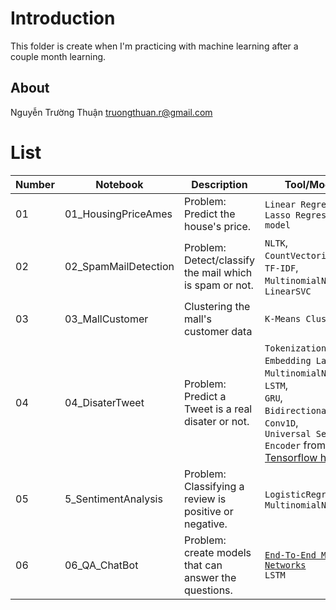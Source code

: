 # Introduction

This folder is create when I'm practicing with machine learning after a couple month learning.

## About
Nguyễn Trường Thuận
truongthuan.r@gmail.com


# List

| Number | Notebook | Description | Tool/Model | Note |
| ----- |  ----- |  ----- |  ----- |  ----- |
| 01 | 01_HousingPriceAmes | Problem: Predict the house's price. | `Linear Regression`,<br>`Lasso Regression model` |
| 02 | 02_SpamMailDetection | Problem: Detect/classify the mail which is spam or not. | `NLTK`,<br>`CountVectorizer`,<br>`TF-IDF`,<br>`MultinomialNB`,<br>`LinearSVC` |
| 03 | 03_MallCustomer | Clustering the mall's customer data | `K-Means Clustering` |
| 04 | 04_DisaterTweet | Problem: Predict a Tweet is a real disater or not. | `Tokenization`,<br>`Embedding Layers`,<br>`MultinomialNB`,<br>`LSTM`,<br>`GRU`,<br>`Bidirectional RNN`,<br>`Conv1D`,<br>`Universal Sentence Encoder` from [Tensorflow hub](https://tfhub.dev/google/universal-sentence-encoder/4)
| 05 | 5_SentimentAnalysis | Problem: Classifying a review is positive or negative. | `LogisticRegression`,<br>`MultinomialNB` |
| 06 | 06_QA_ChatBot | Problem: create models that can answer the questions. | [`End-To-End Memory Networks`](https://arxiv.org/pdf/1503.08895.pdf)<br>`LSTM`|

